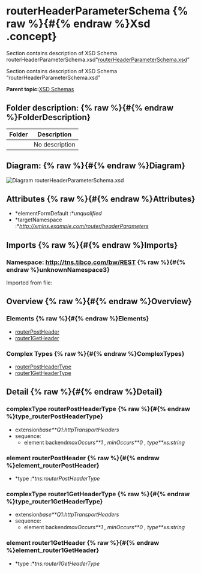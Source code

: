 # routerHeaderParameterSchema {% raw %}{#{% endraw %}Xsd .concept}

Section contains description of XSD Schema routerHeaderParameterSchema.xsd“[routerHeaderParameterSchema.xsd](routerHeaderParameterSchema.xsd)”

Section contains description of XSD Schema “routerHeaderParameterSchema.xsd”

**Parent topic:**[XSD Schemas](../../../projects/com.odido-rfp-demo.application_1.0.0_ear/common/xsd.md)

## Folder description: {% raw %}{#{% endraw %}FolderDescription}

|Folder|Description|
|------|-----------|
| |No description|

## Diagram: {% raw %}{#{% endraw %}Diagram}

![Diagram
              routerHeaderParameterSchema.xsd](routerHeaderParameterSchema.xsd.png)

## Attributes {% raw %}{#{% endraw %}Attributes}

-   *elementFormDefault :**unqualified*
-   *targetNamespace :**http://xmlns.example.com/router/headerParameters*

## Imports {% raw %}{#{% endraw %}Imports}

### Namespace: http://tns.tibco.com/bw/REST {% raw %}{#{% endraw %}unknownNamespace3}

Imported from file: 

## Overview {% raw %}{#{% endraw %}Overview}

### Elements {% raw %}{#{% endraw %}Elements}

-   [routerPostHeader](#element_routerPostHeader)
-   [router1GetHeader](#element_router1GetHeader)

### Complex Types {% raw %}{#{% endraw %}ComplexTypes}

-   [routerPostHeaderType](#type_routerPostHeaderType)
-   [router1GetHeaderType](#type_router1GetHeaderType)

## Detail {% raw %}{#{% endraw %}Detail}

### complexType routerPostHeaderType {% raw %}{#{% endraw %}type_routerPostHeaderType}

-   extension*base**Q1:httpTransportHeaders*
-   sequence:
    -   element backend*maxOccurs**1* , *minOccurs**0* , *type**xs:string*

### element routerPostHeader {% raw %}{#{% endraw %}element_routerPostHeader}

-   *type :**tns:routerPostHeaderType*

### complexType router1GetHeaderType {% raw %}{#{% endraw %}type_router1GetHeaderType}

-   extension*base**Q1:httpTransportHeaders*
-   sequence:
    -   element backend*maxOccurs**1* , *minOccurs**0* , *type**xs:string*

### element router1GetHeader {% raw %}{#{% endraw %}element_router1GetHeader}

-   *type :**tns:router1GetHeaderType*

